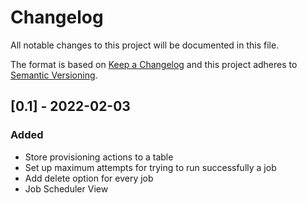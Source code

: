 # Changelog

All notable changes to this project will be documented in this file.

The format is based on [Keep a Changelog](https://keepachangelog.com/en/1.0.0/)
and this project adheres to [Semantic Versioning](https://semver.org/spec/v2.0.0.html).

## [0.1] - 2022-02-03
### Added
- Store provisioning actions to a table
- Set up maximum attempts for trying to run successfully a job
- Add delete option for every job
- Job Scheduler View
